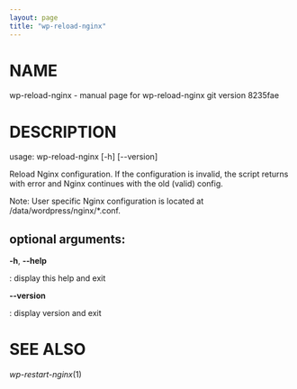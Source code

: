 ```yaml
---
layout: page
title: "wp-reload-nginx"
---
```



NAME
====

wp-reload-nginx - manual page for wp-reload-nginx git version 8235fae

DESCRIPTION
===========

usage: wp-reload-nginx \[-h\] \[\--version\]

Reload Nginx configuration. If the configuration is invalid, the script
returns with error and Nginx continues with the old (valid) config.

Note: User specific Nginx configuration is located at
/data/wordpress/nginx/\*.conf.

optional arguments:
-------------------

**-h**, **\--help**

:   display this help and exit

**\--version**

:   display version and exit

SEE ALSO
========

*wp-restart-nginx*(1)

